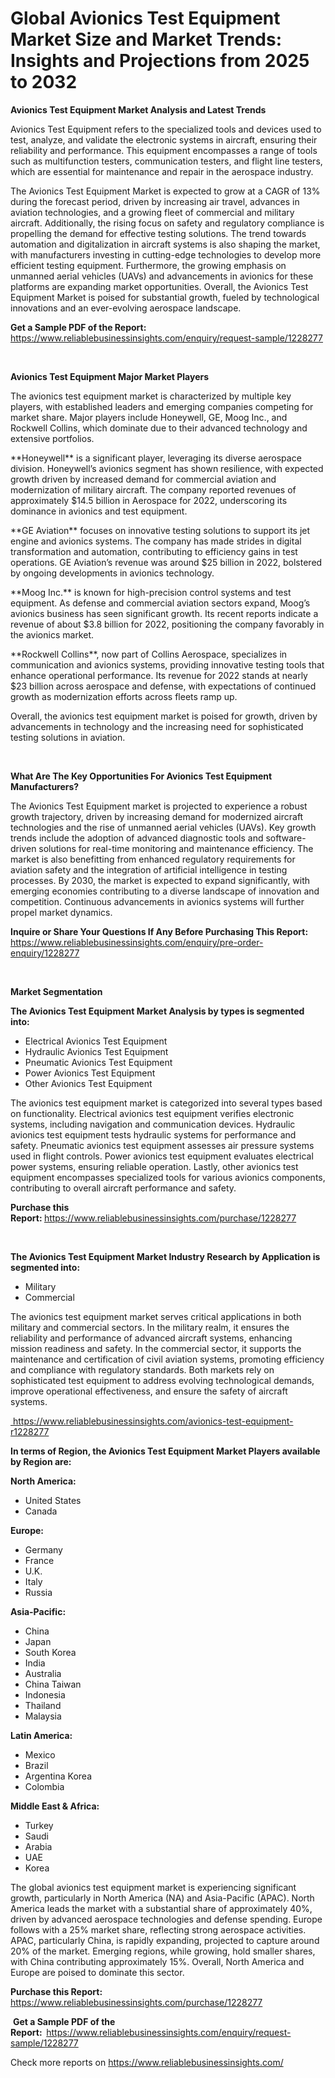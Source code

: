 <p><h1>Global Avionics Test Equipment Market Size and Market Trends: Insights and Projections from 2025 to 2032</h1></p><p><strong>Avionics Test Equipment Market Analysis and Latest Trends</strong></p>
<p><p>Avionics Test Equipment refers to the specialized tools and devices used to test, analyze, and validate the electronic systems in aircraft, ensuring their reliability and performance. This equipment encompasses a range of tools such as multifunction testers, communication testers, and flight line testers, which are essential for maintenance and repair in the aerospace industry.</p><p>The Avionics Test Equipment Market is expected to grow at a CAGR of 13% during the forecast period, driven by increasing air travel, advances in aviation technologies, and a growing fleet of commercial and military aircraft. Additionally, the rising focus on safety and regulatory compliance is propelling the demand for effective testing solutions. The trend towards automation and digitalization in aircraft systems is also shaping the market, with manufacturers investing in cutting-edge technologies to develop more efficient testing equipment. Furthermore, the growing emphasis on unmanned aerial vehicles (UAVs) and advancements in avionics for these platforms are expanding market opportunities. Overall, the Avionics Test Equipment Market is poised for substantial growth, fueled by technological innovations and an ever-evolving aerospace landscape.</p></p>
<p><strong>Get a Sample PDF of the Report:&nbsp;</strong> <a href="https://www.reliablebusinessinsights.com/enquiry/request-sample/1228277?utm_campaign=1996&utm_medium=2&utm_source=Github&utm_content=ia&utm_term=18022025&utm_id=avionics-test-equipment">https://www.reliablebusinessinsights.com/enquiry/request-sample/1228277</a></p>
<p>&nbsp;</p>
<p><strong>Avionics Test Equipment Major Market Players</strong></p>
<p><p>The avionics test equipment market is characterized by multiple key players, with established leaders and emerging companies competing for market share. Major players include Honeywell, GE, Moog Inc., and Rockwell Collins, which dominate due to their advanced technology and extensive portfolios. </p><p>**Honeywell** is a significant player, leveraging its diverse aerospace division. Honeywell’s avionics segment has shown resilience, with expected growth driven by increased demand for commercial aviation and modernization of military aircraft. The company reported revenues of approximately $14.5 billion in Aerospace for 2022, underscoring its dominance in avionics and test equipment.</p><p>**GE Aviation** focuses on innovative testing solutions to support its jet engine and avionics systems. The company has made strides in digital transformation and automation, contributing to efficiency gains in test operations. GE Aviation’s revenue was around $25 billion in 2022, bolstered by ongoing developments in avionics technology.</p><p>**Moog Inc.** is known for high-precision control systems and test equipment. As defense and commercial aviation sectors expand, Moog’s avionics business has seen significant growth. Its recent reports indicate a revenue of about $3.8 billion for 2022, positioning the company favorably in the avionics market.</p><p>**Rockwell Collins**, now part of Collins Aerospace, specializes in communication and avionics systems, providing innovative testing tools that enhance operational performance. Its revenue for 2022 stands at nearly $23 billion across aerospace and defense, with expectations of continued growth as modernization efforts across fleets ramp up.</p><p>Overall, the avionics test equipment market is poised for growth, driven by advancements in technology and the increasing need for sophisticated testing solutions in aviation.</p></p>
<p>&nbsp;</p>
<p><strong>What Are The Key Opportunities For Avionics Test Equipment Manufacturers?</strong></p>
<p><p>The Avionics Test Equipment market is projected to experience a robust growth trajectory, driven by increasing demand for modernized aircraft technologies and the rise of unmanned aerial vehicles (UAVs). Key growth trends include the adoption of advanced diagnostic tools and software-driven solutions for real-time monitoring and maintenance efficiency. The market is also benefitting from enhanced regulatory requirements for aviation safety and the integration of artificial intelligence in testing processes. By 2030, the market is expected to expand significantly, with emerging economies contributing to a diverse landscape of innovation and competition. Continuous advancements in avionics systems will further propel market dynamics.</p></p>
<p><strong>Inquire or Share Your Questions If Any Before Purchasing This Report:</strong> <a href="https://www.reliablebusinessinsights.com/enquiry/pre-order-enquiry/1228277?utm_campaign=1996&utm_medium=2&utm_source=Github&utm_content=ia&utm_term=18022025&utm_id=avionics-test-equipment">https://www.reliablebusinessinsights.com/enquiry/pre-order-enquiry/1228277</a></p>
<p>&nbsp;</p>
<p><strong>Market Segmentation</strong></p>
<p><strong>The Avionics Test Equipment Market Analysis by types is segmented into:</strong></p>
<p><ul><li>Electrical Avionics Test Equipment</li><li>Hydraulic Avionics Test Equipment</li><li>Pneumatic Avionics Test Equipment</li><li>Power Avionics Test Equipment</li><li>Other Avionics Test Equipment</li></ul></p>
<p><p>The avionics test equipment market is categorized into several types based on functionality. Electrical avionics test equipment verifies electronic systems, including navigation and communication devices. Hydraulic avionics test equipment tests hydraulic systems for performance and safety. Pneumatic avionics test equipment assesses air pressure systems used in flight controls. Power avionics test equipment evaluates electrical power systems, ensuring reliable operation. Lastly, other avionics test equipment encompasses specialized tools for various avionics components, contributing to overall aircraft performance and safety.</p></p>
<p><strong>Purchase this Report:&nbsp;</strong><a href="https://www.reliablebusinessinsights.com/purchase/1228277?utm_campaign=1996&utm_medium=2&utm_source=Github&utm_content=ia&utm_term=18022025&utm_id=avionics-test-equipment">https://www.reliablebusinessinsights.com/purchase/1228277</a></p>
<p>&nbsp;</p>
<p><strong>The Avionics Test Equipment Market Industry Research by Application is segmented into:</strong></p>
<p><ul><li>Military</li><li>Commercial</li></ul></p>
<p><p>The avionics test equipment market serves critical applications in both military and commercial sectors. In the military realm, it ensures the reliability and performance of advanced aircraft systems, enhancing mission readiness and safety. In the commercial sector, it supports the maintenance and certification of civil aviation systems, promoting efficiency and compliance with regulatory standards. Both markets rely on sophisticated test equipment to address evolving technological demands, improve operational effectiveness, and ensure the safety of aircraft systems.</p></p>
<p><a href="https://www.reliablebusinessinsights.com/avionics-test-equipment-r1228277?utm_campaign=1996&utm_medium=2&utm_source=Github&utm_content=ia&utm_term=18022025&utm_id=avionics-test-equipment">&nbsp;https://www.reliablebusinessinsights.com/avionics-test-equipment-r1228277</a></p>
<p><strong>In terms of Region, the Avionics Test Equipment Market Players available by Region are:</strong></p>
<p>
    <p> <strong> North America: </strong>
        <ul>
            <li>United States</li>
            <li>Canada</li>
        </ul>
        </p> 
    <p> <strong> Europe: </strong>
        <ul>
            <li>Germany</li>
            <li>France</li>
            <li>U.K.</li>
            <li>Italy</li>
            <li>Russia</li>
        </ul>
        </p> 
    <p> <strong> Asia-Pacific: </strong>
        <ul>
            <li>China</li>
            <li>Japan</li>
            <li>South Korea</li>
            <li>India</li>
            <li>Australia</li>
            <li>China Taiwan</li>
            <li>Indonesia</li>
            <li>Thailand</li>
            <li>Malaysia</li>
        </ul>
        </p> 
    <p> <strong> Latin America: </strong>
        <ul>
            <li>Mexico</li>
            <li>Brazil</li>
            <li>Argentina Korea</li>
            <li>Colombia</li>
        </ul>
        </p> 
    <p> <strong> Middle East & Africa: </strong>
        <ul>
            <li>Turkey</li>
            <li>Saudi</li>
            <li>Arabia</li>
            <li>UAE</li>
            <li>Korea</li>
        </ul>
    </p>
    </p>
<p><p>The global avionics test equipment market is experiencing significant growth, particularly in North America (NA) and Asia-Pacific (APAC). North America leads the market with a substantial share of approximately 40%, driven by advanced aerospace technologies and defense spending. Europe follows with a 25% market share, reflecting strong aerospace activities. APAC, particularly China, is rapidly expanding, projected to capture around 20% of the market. Emerging regions, while growing, hold smaller shares, with China contributing approximately 15%. Overall, North America and Europe are poised to dominate this sector.</p></p>
<p><strong>Purchase this Report: </strong><a href="https://www.reliablebusinessinsights.com/purchase/1228277?utm_campaign=1996&utm_medium=2&utm_source=Github&utm_content=ia&utm_term=18022025&utm_id=avionics-test-equipment">https://www.reliablebusinessinsights.com/purchase/1228277</a></p>
<p>&nbsp;<strong>Get a Sample PDF of the Report:&nbsp;&nbsp;</strong><a href="https://www.reliablebusinessinsights.com/enquiry/request-sample/1228277?utm_campaign=1996&utm_medium=2&utm_source=Github&utm_content=ia&utm_term=18022025&utm_id=avionics-test-equipment">https://www.reliablebusinessinsights.com/enquiry/request-sample/1228277</a></p>
<p><strong></strong></p>
<p>Check more reports on <a href="https://www.reliablebusinessinsights.com/?utm_campaign=1996&utm_medium=2&utm_source=Github&utm_content=ia&utm_term=18022025&utm_id=avionics-test-equipment">https://www.reliablebusinessinsights.com/</a></p>